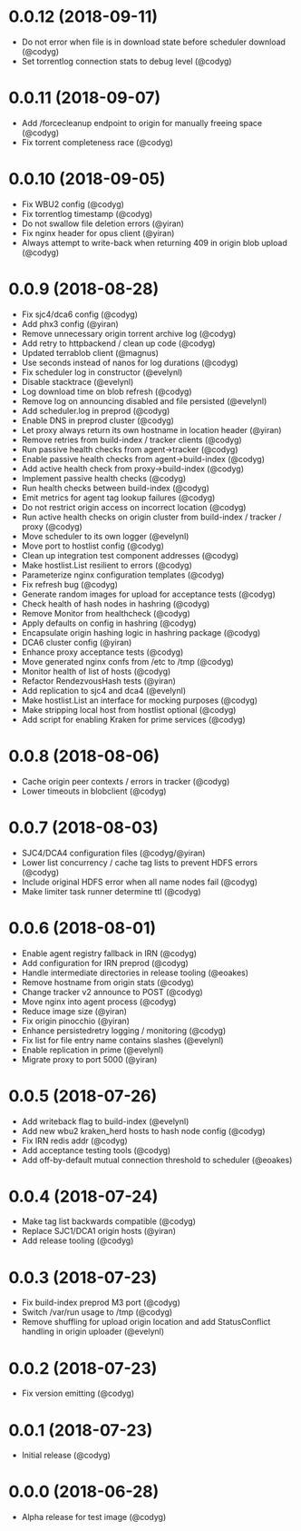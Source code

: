 0.0.12 (2018-09-11)
====
- Do not error when file is in download state before scheduler download (@codyg)
- Set torrentlog connection stats to debug level (@codyg)

0.0.11 (2018-09-07)
====
- Add /forcecleanup endpoint to origin for manually freeing space (@codyg)
- Fix torrent completeness race (@codyg)

0.0.10 (2018-09-05)
====
- Fix WBU2 config (@codyg)
- Fix torrentlog timestamp (@codyg)
- Do not swallow file deletion errors (@yiran)
- Fix nginx header for opus client (@yiran)
- Always attempt to write-back when returning 409 in origin blob upload (@codyg)

0.0.9 (2018-08-28)
====
- Fix sjc4/dca6 config (@codyg)
- Add phx3 config (@yiran)
- Remove unnecessary origin torrent archive log (@codyg)
- Add retry to httpbackend / clean up code (@codyg)
- Updated terrablob client (@magnus)
- Use seconds instead of nanos for log durations (@codyg)
- Fix scheduler log in constructor (@evelynl)
- Disable stacktrace (@evelynl)
- Log download time on blob refresh (@codyg)
- Remove log on announcing disabled and file persisted (@evelynl)
- Add scheduler.log in preprod (@codyg)
- Enable DNS in preprod cluster (@codyg)
- Let proxy always return its own hostname in location header (@yiran)
- Remove retries from build-index / tracker clients (@codyg)
- Run passive health checks from agent->tracker (@codyg)
- Enable passive health checks from agent->build-index (@codyg)
- Add active health check from proxy->build-index (@codyg)
- Implement passive health checks (@codyg)
- Run health checks between build-index (@codyg)
- Emit metrics for agent tag lookup failures (@codyg)
- Do not restrict origin access on incorrect location (@codyg)
- Run active health checks on origin cluster from build-index / tracker / proxy (@codyg)
- Move scheduler to its own logger (@evelynl)
- Move port to hostlist config (@codyg)
- Clean up integration test component addresses (@codyg)
- Make hostlist.List resilient to errors (@codyg)
- Parameterize nginx configuration templates (@codyg)
- Fix refresh bug (@codyg)
- Generate random images for upload for acceptance tests (@codyg)
- Check health of hash nodes in hashring (@codyg)
- Remove Monitor from healthcheck (@codyg)
- Apply defaults on config in hashring (@codyg)
- Encapsulate origin hashing logic in hashring package (@codyg)
- DCA6 cluster config (@yiran)
- Enhance proxy acceptance tests (@codyg)
- Move generated nginx confs from /etc to /tmp (@codyg)
- Monitor health of list of hosts (@codyg)
- Refactor RendezvousHash tests (@yiran)
- Add replication to sjc4 and dca4 (@evelynl)
- Make hostlist.List an interface for mocking purposes (@codyg)
- Make stripping local host from hostlist optional (@codyg)
- Add script for enabling Kraken for prime services (@codyg)

0.0.8 (2018-08-06)
====
- Cache origin peer contexts / errors in tracker (@codyg)
- Lower timeouts in blobclient (@codyg)

0.0.7 (2018-08-03)
====
- SJC4/DCA4 configuration files (@codyg/@yiran)
- Lower list concurrency / cache tag lists to prevent HDFS errors (@codyg)
- Include original HDFS error when all name nodes fail (@codyg)
- Make limiter task runner determine ttl (@codyg)

0.0.6 (2018-08-01)
====
- Enable agent registry fallback in IRN (@codyg)
- Add configuration for IRN preprod (@codyg)
- Handle intermediate directories in release tooling (@eoakes)
- Remove hostname from origin stats (@codyg)
- Change tracker v2 announce to POST (@codyg)
- Move nginx into agent process (@codyg)
- Reduce image size (@yiran)
- Fix origin pinocchio (@yiran)
- Enhance persistedretry logging / monitoring (@codyg)
- Fix list for file entry name contains slashes (@evelynl)
- Enable replication in prime (@evelynl)
- Migrate proxy to port 5000 (@yiran)

0.0.5 (2018-07-26)
====
- Add writeback flag to build-index (@evelynl)
- Add new wbu2 kraken_herd hosts to hash node config (@codyg)
- Fix IRN redis addr (@codyg)
- Add acceptance testing tools (@codyg)
- Add off-by-default mutual connection threshold to scheduler (@eoakes)

0.0.4 (2018-07-24)
====
- Make tag list backwards compatible (@codyg)
- Replace SJC1/DCA1 origin hosts (@yiran)
- Add release tooling (@codyg)

0.0.3 (2018-07-23)
====
- Fix build-index preprod M3 port (@codyg)
- Switch /var/run usage to /tmp (@codyg)
- Remove shuffling for upload origin location and add StatusConflict handling in origin uploader (@evelynl)

0.0.2 (2018-07-23)
====
- Fix version emitting (@codyg)

0.0.1 (2018-07-23)
====
- Initial release (@codyg)

0.0.0 (2018-06-28)
====
- Alpha release for test image (@codyg)
